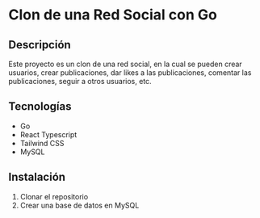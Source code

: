 # Clon de una Red Social con Go

## Descripción
Este proyecto es un clon de una red social, en la cual se pueden crear usuarios, crear publicaciones, dar likes a las publicaciones, comentar las publicaciones, seguir a otros usuarios, etc.

## Tecnologías
- Go
- React Typescript
- Tailwind CSS
- MySQL

## Instalación
1. Clonar el repositorio
2. Crear una base de datos en MySQL


